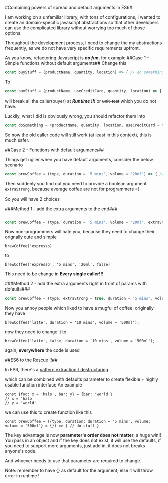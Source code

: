 #Combining powers of spread and default arguments in ES6#

I am working on a unfamiliar library, with tons of configurations, I wanted to create an domain-specific javascript
abstractions so that other developers can use the complicated library without worrying too much of those options.

Throughout the development process, I need to change the my abstractions frequently, as we do not have very specific
requirements upfront.

As you know, refactoring Javascript is ***no fun***, for example
##Case 1 - Simple functions without default arguments##
Change this
```javascript
const buyStuff = (productName, quantity, location) => { // do something };
```

To
```javascript
const buyStuff = (productName, useCreditCard, quantity, location) => { // do something };
```

will break all the caller(buyer) at ***Runtime !!!*** or ~~unit-test~~ which you do not have.

Luckily, what I did is obviously wrong, you should refactor them into

```javascript
const doSomething = (productName, quantity, location, useCreditCard = false) => { // do something };
```

So now the old caller code will still work (at least in this context), this is much safer.



##Case 2 - Functions with default arguments##

Things get uglier when you have default arguments, consider the below scenario

```javascript
const brewCoffee = (type, duration = '5 mins', volume = '20ml') => { // brew ur coffee }
```

Then suddenly you find out you need to provide a boolean argument `extraStrong`, because average coffee are not for
programmers  =)

So you will have 2 choices

###Method 1 - add the extra arguments to the end###
```javascript

const brewCoffee = (type, duration = '5 mins', volume = '20ml', extraStrong = true) => { // brew ur coffee }

```

Now non-programmers will hate you, because they need to change their orignally cute and simple


```
brewCoffee('expresso)
```

to


```brewCoffee('expresso', '5 mins', '20ml', false)```

This need to be change in **Every single caller!!!**

###Method 2 - add the extra arguments right in front of params with defaults###

```javascript
const brewCoffee = (type, extraStrong = true, duration = '5 mins', volume = '20ml') => { // brew ur coffee }
```

Now you annoy people which liked to have a mugful of coffee, originally they have

```
brewCoffee('latte', duration = '10 mins', volume = '500ml');
```

now they need to change it to

```
brewCoffee('latte', false, duration = '10 mins', volume = '500ml');
```

again, **everywhere** the code is used


##ES6 to the Rescue !!##

In ES6, there's a [pattern extraction / destructuring](https://github.com/lukehoban/es6features#destructuring)

which can be combined with defaults parameter to create flexible + highly usable function interface
An example

```
const {foo: x = 'halo', bar: y} = {bar: 'world'}
// x = 'halo'
// y = 'world'
```

we can use this to create function like this

```
const brewCoffee = ({type, duration: duration = '5 mins', volume: volume = '300ml'} = {}) => { // do stuff }
```

The key advantage is now **parameter's order does not matter**, a huge win!!
You pass in an object and if the key does not exist, it will use the defaults, if you need to support more arguments,
just add in, it does not breaks anyone's code.

And whoever needs to use that parameter are required to change.

Note: remember to have {} as default for the argument, else it will throw error in runtime !
